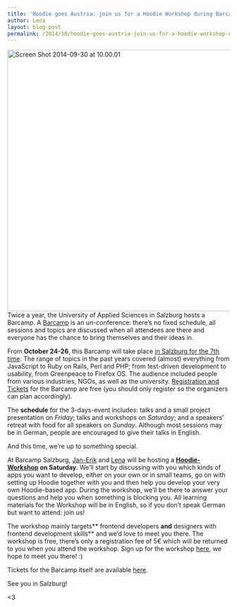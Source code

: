 ```yaml
---
title: 'Hoodie goes Austria: join us for a Hoodie Workshop during Barcamp Salzburg!'
author: Lena
layout: blog-post
permalink: /2014/10/hoodie-goes-austria-join-us-for-a-hoodie-workshop-during-barcamp-salzburg/
---
```

[<img class="alignnone size-full wp-image-1770" src="http://blog.hood.ie/wp-content/uploads/2014/09/Screen-Shot-2014-09-30-at-10.00.01.png" alt="Screen Shot 2014-09-30 at 10.00.01" width="1278" height="592" />][1]
Twice a year, the University of Applied Sciences in Salzburg hosts a Barcamp. A [Barcamp][2] is an un-conference: there&#8217;s no fixed schedule, all sessions and topics are discussed when all attendees are there and everyone has the chance to bring themselves and their ideas in.

From **October 24-26**, this Barcamp will take place [in Salzburg for the 7th time][1]. The range of topics in the past years covered (almost) everything from JavaScript to Ruby on Rails, Perl and PHP; from test-driven development to usability, from Greenpeace to Firefox OS. The audience included people from various industries, NGOs, as well as the university. [Registration and Tickets][3] for the Barcamp are free (you should only register so the organizers can plan accordingly).

The **schedule** for the 3-days-event includes: talks and a small project presentation on *Friday*; talks and workshops on *Saturday*; and a speakers&#8217; retreat with food for all speakers on *Sunday*. Although most sessions may be in German, people are encouraged to give their talks in English.

And this time, we&#8217;re up to something special.

At Barcamp Salzburg, [Jan-Erik][4] and [Lena][5] will be hosting a **[Hoodie-Workshop][6] on Saturday**. We&#8217;ll start by discussing with you which kinds of apps you want to develop, either on your own or in small teams, go on with setting up Hoodie together with you and then help you develop your very own Hoodie-based app. During the workshop, we&#8217;ll be there to answer your questions and help you when something is blocking you. All learning materials for the Workshop will be in English, so if you don&#8217;t speak German but want to attend: join us!

The workshop mainly targets** frontend developers **and** designers with frontend development skills** and we&#8217;d love to meet you there. The workshop is free, there&#8217;s only a registration fee of 5€ which will be returned to you when you attend the workshop. Sign up for the workshop [here][7], we hope to meet you there! :)

Tickets for the Barcamp itself are available [here][3].

See you in Salzburg!

<3

 [1]: https://barcamp-sbg.at/
 [2]: http://en.wikipedia.org/wiki/BarCamp
 [3]: https://barcamp-sbg.at/#tickets
 [4]: http://twitter.com/badboy_
 [5]: http://twitter.com/lrnrd
 [6]: https://barcamp-sbg.at/#hoodie
 [7]: https://ti.to/concat/barcamp2014?release_id=flytcjmhntw